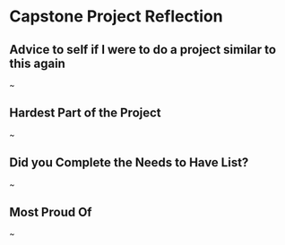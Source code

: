 # Capstone Project Reflection

## Advice to self if I were to do a project similar to this again
~ 

## Hardest Part of the Project
~

## Did you Complete the Needs to Have List?
~

## Most Proud Of
~
